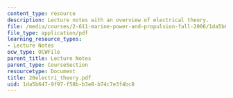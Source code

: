 ```yaml
---
content_type: resource
description: Lecture notes with an overview of electrical theory.
file: /media/courses/2-611-marine-power-and-propulsion-fall-2006/1da5b6479f97f58bb3e8b74c7e3f4bc8_20electri_theory.pdf
file_type: application/pdf
learning_resource_types:
- Lecture Notes
ocw_type: OCWFile
parent_title: Lecture Notes
parent_type: CourseSection
resourcetype: Document
title: 20electri_theory.pdf
uid: 1da5b647-9f97-f58b-b3e8-b74c7e3f4bc8
---
```

